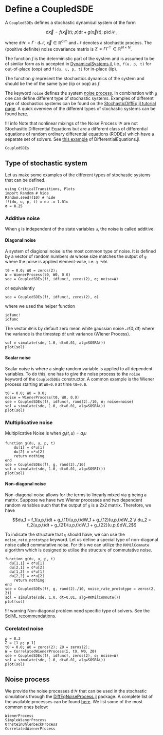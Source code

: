# Define a CoupledSDE

A `CoupledSDEs` defines a stochastic dynamical system of the form

```math
\text{d}\vec x = f(\vec x(t); \ p)  \text{d}t + g(\vec x(t);  \ p) \text{d}\mathcal{W} \ ,
```
where $\text{d}\mathcal{W}=\Gamma \cdot \text{d}\mathcal{N}$, $\vec x \in \mathbb{R}^\text{dim}$ and $\mathcal N$ denotes a stochastic process. The (positive definite) noise covariance matrix is $\Sigma = \Gamma \Gamma^\top \in \mathbb R^{N\times N}$.

The function $f$ is the deterministic part of the system and is assumed to be of similar form as is accepted in [DynamicalSystems.jl](https://juliadynamics.github.io/DynamicalSystems.jl/latest/tutorial/), i.e., `f(u, p, t)` for out-of-place (oop) and `f(du, u, p, t)` for in-place (iip).

The function $g$ represent the stochastics dynamics of the system and should be the of the same type (iip or oop) as $f$.

 The keyword `noise` defines the system [noise process](#noise-process). In combination with `g` one can define different type of stochastic systems. Examples of different type of stochastics systems can be found on the [StochasticDiffEq.jl tutorial page](https://docs.sciml.ai/DiffEqDocs/stable/tutorials/sde_example/). A quick overview of the different types of stochastic systems can be found [here](#Type-of-stochastic-system).

!!! info
    Note that nonlinear mixings of the Noise Process $\mathcal{W}$ are not Stochasitic Differential Equations but are a different class of differential equations of random ordinary differential equations (RODEs) which have a separate set of solvers. See [this example](https://docs.sciml.ai/DiffEqDocs/stable/tutorials/rode_example/) of DifferentialEquations.jl.



```@docs
CoupledSDEs
```
## Type of stochastic system
Let us make some examples of the different types of stochastic systems that can be defined.
```@example type
using CriticalTransitions, Plots
import Random # hide
Random.seed!(10) # hide
f!(du, u, p, t) = du .= 1.01u
σ = 0.25
```
### Additive noise
When `g` is independent of the state variables `u`, the noise is called additive.

#### Diagonal noise
A system of diagional noise is the most common type of noise. It is defined by a vector of random numbers `dW` whose size matches the output of `g` where the noise is applied element-wise, i.e. `g.*dW`.
```@example type
t0 = 0.0; W0 = zeros(2);
W = WienerProcess(t0, W0, 0.0)
sde = CoupledSDEs(f!, idfunc!, zeros(2), σ; noise=W)
```
or equivalently
```@example type
sde = CoupledSDEs(f!, idfunc!, zeros(2), σ)
```
where we used the helper function
```@docs
idfunc!
idfunc
```
The vector `dW` is by default zero mean white gaussian noise $\mathcal{N}(0, \text{d}t)$ where the variance is the timestep $\text{d}t$ unit variance (Wiener Process).
```@example type
sol = simulate(sde, 1.0, dt=0.01, alg=SOSRA())
plot(sol)
```

#### Scalar noise
Scalar noise is where a single random variable is applied to all dependent variables. To do this, one has to give the noise process to the `noise` keyword of the `CoupledSDEs` constructor. A common example is the Wiener process starting at `W0=0.0` at time `t0=0.0`.

```@example type
t0 = 0.0; W0 = 0.0;
noise = WienerProcess(t0, W0, 0.0)
sde = CoupledSDEs(f!, idfunc!, rand(2)./10, σ; noise=noise)
sol = simulate(sde, 1.0, dt=0.01, alg=SOSRA())
plot(sol)
```
### Multiplicative noise
Multiplicative Noise is when $g_i(t, u)=a_i u$
```@example type
function g(du, u, p, t)
    du[1] = σ*u[1]
    du[2] = σ*u[2]
    return nothing
end
sde = CoupledSDEs(f!, g, rand(2)./10)
sol = simulate(sde, 1.0, dt=0.01, alg=SOSRI())
plot(sol)
```

#### Non-diagonal noise
Non-diagonal noise allows for the terms to linearly mixed via g being a matrix. Suppose we have two Wiener processes and two dependent random variables such that the output of `g` is a 2x2 matrix. Therefore, we have
```math
du_1 = f_1(u,p,t)dt + g_{11}(u,p,t)dW_1 + g_{12}(u,p,t)dW_2 \\
du_2 = f_2(u,p,t)dt + g_{21}(u,p,t)dW_1 + g_{22}(u,p,t)dW_2
```
To indicate the structure that `g` should have, we can use the `noise_rate_prototype` keyword. Let us define a special type of non-diagonal noise called commutative noise. For this we can utilize the `RKMilCommute` algorithm which is designed to utilise the structure of commutative noise.

```@example type
function g(du, u, p, t)
  du[1,1] = σ*u[1]
  du[2,1] = σ*u[2]
  du[1,2] = σ*u[1]
  du[2,2] = σ*u[2]
    return nothing
end
sde = CoupledSDEs(f!, g, rand(2)./10, noise_rate_prototype = zeros(2, 2))
sol = simulate(sde, 1.0, dt=0.01, alg=RKMilCommute())
plot(sol)
```

!!! warning
    Non-diagonal problem need specific type of solvers. See the [SciML recommendations](https://docs.sciml.ai/DiffEqDocs/stable/solvers/sde_solve/#sde_solve).

### Corelated noise
```@example type
ρ = 0.3
Σ = [1 ρ; ρ 1]
t0 = 0.0; W0 = zeros(2); Z0 = zeros(2);
W = CorrelatedWienerProcess(Σ, t0, W0, Z0)
sde = CoupledSDEs(f!, idfunc!, zeros(2), σ; noise=W)
sol = simulate(sde, 1.0, dt=0.01, alg=SOSRA())
plot(sol)
```

## Noise process
We provide the noise processes $\text{d}\mathcal{W}$ that can be used in the stochastic simulations through the [DiffEqNoiseProcess.jl](https://docs.sciml.ai/DiffEqNoiseProcess/stable) package. A complete list of the available processes can be found [here](https://docs.sciml.ai/DiffEqNoiseProcess/stable/noise_processes/). We list some of the most common ones below:
```@docs
WienerProcess
SimpleWienerProcess
OrnsteinUhlenbeckProcess
CorrelatedWienerProcess
```